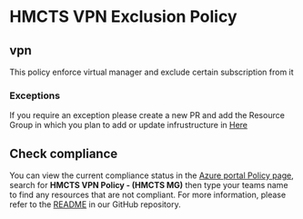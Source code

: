 # HMCTS VPN Exclusion Policy

## vpn

This policy enforce virtual manager and exclude certain subscription from it

### Exceptions

If you require an exception please create a new PR and add the Resource Group in which you plan to add or update infrustructure in [Here](https://github.com/hmcts/azure-policy/blob/489c958d219271f1aec1e25bb15baa0befda2d84/assignments/mgmt-groups/mg-HMCTS/assign.vpn.json#L11)

## Check compliance

You can view the current compliance status in the [Azure portal Policy page](https://portal.azure.com/#view/Microsoft_Azure_Policy/PolicyMenuBlade/~/Overview), search for ****HMCTS VPN Policy - (HMCTS MG)**** then type your teams name to find any resources that are not compliant. For more information, please refer to the [README](https://github.com/hmcts/azure-policy/blob/main/README.md) in our GitHub repository.